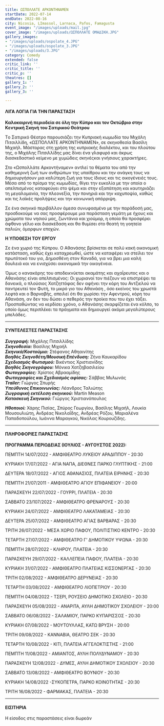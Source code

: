```yaml
---
title: ΩΣΠΟΛΛΑΤΕ ΑΡΚΟΝΤΗΝΑΜΕΝ
startDate: 2022-07-14
endDate: 2022-08-16
city: Nicosia, LImassol, Larnaca, Pafos, Famagusta
event_image: "/images/uploads/mail.jpg"
cover_image: "/images/uploads/ΩΣΠΟΛΛΑΤΕ ΟΜΑΔΙΚΗ.JPG"
gallery_images:
- "/images/uploads/ospolate_4.JPG"
- "/images/uploads/ospolate_3.JPG"
- "/images/uploads/3.JPG"
category: Comedy
extended: false
critic_link: ''
critic_title: ''
critic_p: ''
theatres: []
gallery_1: ''
gallery_2: ''
gallery_3: ''

---
```

#### ΛΙΓΑ ΛΟΓΙΑ ΓΙΑ ΤΗΝ ΠΑΡΑΣΤΑΣΗ

**Καλοκαιρινή περιοδεία σε όλη την Κύπρο και τον Οκτώβριο στην Κεντρική Σκηνή του Σατιρικού Θεάτρου**

Tο Σατιρικό Θέατρο παρουσιάζει την Κυπριακή κωμωδία του Μιχάλη Πιτσιλλίδη, «ΩΣΠΟΛΛΑΤΕ ΑΡΚΟNΤΗΝΑΜΕΝ», σε σκηνοθεσία Βασίλη Μιχαήλ. Μάστορας στη χρήση της κυπριακής διαλέκτου, και του πλούτου της, ο Μιχάλης Πιτσιλλίδης μας δίνει ένα γλαφυρό και άκρως διασκεδαστικό κείμενο με χυμώδεις σκηνέςκαι γνήσιους χαρακτήρες.

Στο «Ωσπολλάτε Αρκοντήναμεν» αντλεί τα θέματα του από την καθημερινή ζωή των ανθρώπων της υπαίθρου και την ανάγκη τους να δημιουργήσουν μια καλύτερη ζωή για τους ίδιους και τις οικογένειές τους. Μέσα από το πρίσμα της κωμωδίας, θίγει την ευκολία με την οποία ο απελπισμένος καταφεύγει στο ψέμα και στην εξαπάτηση και καυτηριάζει τη μεγαλομανία, την πλεονεξία, την πονηριά και την καχυποψία, καθώς και τις λαϊκές προλήψεις και την κοινωνική απόρριψη.

Σε ένα σκηνικό περιβάλλον άμεσα συνυφασμένο με την παράδοσή μας, προσδοκούμε να σας προσφέρουμε μια παράσταση γεμάτη με ήχους και χρώματα του νησιού μας, ζωντάνια και χιούμορ, η οποία θα προσφέρει άφθονο γέλιο και διασκέδαση και θα θυμίσει στο θεατή τη γοητεία παλιών, όμορφων εποχών.

**Η ΥΠΟΘΕΣΗ ΤΟΥ ΕΡΓΟΥ**

Σε ένα χωριό της Κύπρου. Ο Αθανάσης βρίσκεται σε πολύ κακή οικονομική κατάσταση, καθώς έχει καταχρεωθεί, ώστε να καταφέρει να στείλει τον πρωτότοκό του γιο, Δημοσθένη στον Καναδά, για να βρει μια καλή δουλειά και να ενισχύσει οικονομικά την οικογένεια.

Όμως ο κανακάρης του αποδεικνύεται ακαμάτης και αχαΐρευτος και ο Αθανάσης είναι απελπισμένος: Οι χωριανοί τον πιέζουν να επιστρέψει τα δανεικά, ο πλούσιος Χατζηττόφας δεν αφήνει την κόρη του Αντζιελού να παντρευτεί τον Φυτή, το μικρό γιο του Αθανάση , όσο εκείνος του χρωστά λεφτά και ο Βαρναβής, απειλεί ότι θα χωρίσει την Αφεντρού, κόρη του Αθανάση, αν δεν του δώσει ο πεθερός την προίκα που του έχει τάξει. Προσπαθώντας να κερδίσει χρόνο, ο Αθανάσης σκαρφίζεται ένα κόλπο, το οποίο όμως περιπλέκει τα πράγματα και δημιουργεί ακόμα μεγαλύτερους μπελάδες.

***

#### ΣΥΝΤΕΛΕΣΤΕΣ ΠΑΡΑΣΤΑΣΗΣ

**_Συγγραφή:_** Μιχάλης Πιτσιλλίδης  
**_Σκηνοθεσία:_** Βασίλης Μιχαήλ  
**_Σκηνικά/Κοστούμια:_** Στέφανος Αθηαινίτης  
**_Βοηθός Σκηνοθέτη/Μουσική Επένδυση:_** Ζήνα Καυκαρίδου  
**_Σχεδιασμός Φωτισμού:_** Βικέντιος Χριστιανίδης  
**_Βοηθός Σκηνογράφου:_** Μόνικα Χατζηβασιλείου  
**_Φωτογραφίες:_** Χρίστος Αβρααμίδης  
**_Φωτογραφίες και Σχεδιασμός αφίσας:_** Σάββας Μυλωνάς  
**_Τrailer:_** Γιώργος Σπυρής  
**_Υπεύθυνος Επικοινωνίας:_** Λέανδρος Ταλιώτης  
**_Ζωγραφική εκτέλεση σκηνικού:_** Martin Meason  
**_Κατασκευή Σκηνικού:_** Γιώργος Χριστιανόπουλος

**_Ηθοποιοί:_** Χάρης Πισίας, Σπύρος Γεωργίου, Βασίλης Μιχαήλ, Λουκία Μουσουλιώτη, Ανδρέας Νικολαΐδης, Ανδρέας Ρόζου, Μαριαλένα Παπαδοπούλου, Ιωάννα Μαραγκού, Νικόλας Κουρουζίδης.

***

#### ΠΛΗΡΟΦΟΡΙΕΣ ΠΑΡΑΣΤΑΣΗΣ

**ΠΡΟΓΡΑΜΜΑ ΠΕΡΙΟΔΕΙΑΣ (ΙΟΥΛΙΟΣ - ΑΥΓΟΥΣΤΟΣ 2022):**

ΠΕΜΠΤΗ 14/07/2022 - ΑΜΦΙΘΕΑΤΡΟ ΛΥΚΕΙΟΥ ΑΡΑΔΙΠΠΟΥ - 20:30

ΚΥΡΙΑΚΗ 17/07/2022 - ΑΓΙΑ ΝΑΠΑ, ΔΙΕΘΝΕΣ ΠΑΡΚΟ ΓΛΥΠΤΙΚΗΣ - 21:00

ΔΕΥΤΕΡΑ 18/07/2022 - ΑΓΙΟΣ ΑΘΑΝΑΣΙΟΣ, ΠΛΑΤΕΙΑ ΕΙΡΗΝΗΣ - 20:30

ΠΕΜΠΤΗ 21/07/2011 - ΑΜΦΙΘΕΑΤΡΟ ΑΓΙΟΥ ΕΠΙΦΑΝΕΙΟΥ - 20:00

ΠΑΡΑΣΚΕΥΗ 22/07/2022 - ΓΟΥΡΡΙ, ΠΛΑΤΕΙΑ - 20:30

ΣΑΒΒΑΤΟ 23/107/2022 - ΑΜΦΙΘΕΑΤΡΟ ΦΡΕΝΑΡΟΥΣ - 20:30

ΚΥΡΙΑΚΗ 24/07/2022 - ΑΜΦΙΘΕΑΤΡΟ ΛΑΚΑΤΑΜΕΙΑΣ - 20:30

ΔΕΥΤΕΡΑ 25/07/2022 - ΑΜΦΙΘΕΑΤΡΟ ΑΓΙΑΣ ΒΑΡΒΑΡΑΣ - 20:30

ΤΡΙΤΗ 26/07/2022 - ΜΕΣΑ ΧΩΡΙΟ ΠΑΦΟΥ, ΠΟΛΙΤΙΣΤΙΚΟ ΚΕΝΤΡΟ - 20:30

ΤΕΤΑΡΤΗ 27/07/2022 - ΑΜΦΙΘΕΑΤΡΟ Γ’ ΔΗΜΟΤΙΚΟΥ ΥΨΩΝΑ - 20:30

ΠΕΜΠΤΗ 28/07/2022 - ΚΛΗΡΟΥ, ΠΛΑΤΕΙΑ - 20:30

ΠΑΡΑΣΚΕΥΗ 29/07/2022 - ΚΑΛΛΕΠΕΙΑ ΠΑΦΟΥ, ΠΛΑΤΕΙΑ - 20:30

ΚΥΡΙΑΚΗ 31/07/2022 - ΑΜΦΙΘΕΑΤΡΟ ΠΛΑΤΕΙΑΣ ΚΙΣΣΟΝΕΡΓΑΣ - 20:30

ΤΡΙΤΗ 02/08/2022 - ΑΜΦΙΘΕΑΤΡΟ ΔΕΡΥΝΕΙΑΣ - 20:30

ΤΕΤΑΡΤΗ 03/08/2022 - ΑΜΦΙΘΕΑΤΡΟ ΛΙΟΠΕΤΡΙΟΥ - 20:30

ΠΕΜΠΤΗ 04/08/2022 - ΤΣΕΡΙ, ΡΟΥΣΕΙΟ ΔΗΜΟΤΙΚΟ ΣΧΟΛΕΙΟ - 20:30

ΠΑΡΑΣΚΕΥΗ 05/08/2022 - ΑΝΑΡΙΤΑ, ΑΥΛΗ ΔΗΜΟΤΙΚΟΥ ΣΧΟΛΕΙΟΥ - 20:00

ΣΑΒΒΑΤΟ 06/08/2022 - ΣΑΛΑΜΙΟΥ, ΠΑΡΚΟ ΚΥΠΑΡΙΣΣΟΣ - 20:30

ΚΥΡΙΑΚΗ 07/08/2022 - ΜΟΥΤΟΥΛΛΑΣ, ΚΑΤΩ ΒΡΥΣΗ - 20:00

ΤΡΙΤΗ 09/08/2022 - ΚΑΝΝΑΒΙΑ, ΘΕΑΤΡΟ ΣΕΚ - 20:30

ΤΕΤΑΡΤΗ 10/08/2022 - ΚΙΤΙ, ΠΛΑΤΕΙΑ ΑΓΓΕΛΟΚΤΙΣΤΗΣ - 21:00

ΠΕΜΠΤΗ 11/08/2022 - ΑΜΙΑΝΤΟΣ, ΑΥΛΗ ΠΟΛΥΔΥΝΑΜΟΥ - 20:30

ΠΑΡΑΣΚΕΥΗ 12/08/2022 - ΔΥΜΕΣ, ΑΥΛΗ ΔΗΜΟΤΙΚΟΥ ΣΧΟΛΕΙΟΥ - 20:30

ΣΑΒΒΑΤΟ 13/08/2022 - ΑΜΦΙΘΕΑΤΡΟ ΒΟΥΝΙΟΥ - 20:30

ΚΥΡΙΑΚΗ 14/08/2022 -ΣΥΚΟΠΕΤΡΑ, ΠΑΡΚΟ ΚΟΙΝΟΤΗΤΑΣ - 20:30

ΤΡΙΤΗ 16/08/2022 - ΦΑΡΜΑΚΑΣ, ΠΛΑΤΕΙΑ - 20:30

***

#### ΕΙΣΙΤΗΡΙΑ

Η είσοδος στις παραστάσεις είναι δωρεάν